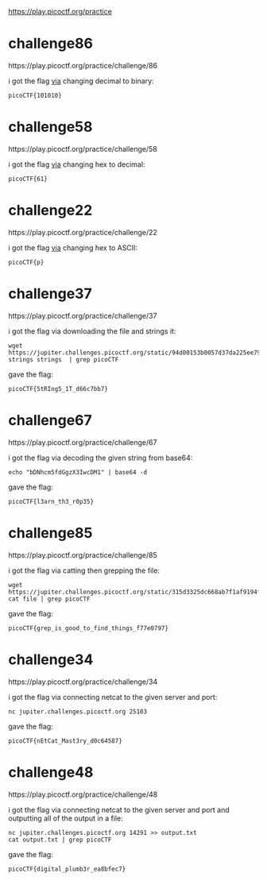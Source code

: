 https://play.picoctf.org/practice


<h1>challenge86</h1> 
https://play.picoctf.org/practice/challenge/86

i got the flag [via](http://www.unitconversion.org/numbers/base-10-to-binary-conversion.html) changing decimal to binary: 
```
picoCTF{101010}
```

<h1>challenge58</h1> 
https://play.picoctf.org/practice/challenge/58

i got the flag [via](https://www.rapidtables.com/convert/number/hex-to-decimal.html?x=0x3D) changing hex to decimal: 
```
picoCTF{61}
```

<h1>challenge22</h1> 
https://play.picoctf.org/practice/challenge/22

i got the flag [via](https://www.rapidtables.com/convert/number/hex-to-ascii.html) changing hex to ASCII: 
```
picoCTF{p}
```

<h1>challenge37</h1> 
https://play.picoctf.org/practice/challenge/37

i got the flag via downloading the file and strings it: 
```
wget https://jupiter.challenges.picoctf.org/static/94d00153b0057d37da225ee79a846c62/strings
strings strings  | grep picoCTF
```
gave the flag:
```
picoCTF{5tRIng5_1T_d66c7bb7}
```

<h1>challenge67</h1> 
https://play.picoctf.org/practice/challenge/67

i got the flag via decoding the given string from base64: 
```
echo "bDNhcm5fdGgzX3IwcDM1" | base64 -d
```
gave the flag:
```
picoCTF{l3arn_th3_r0p35}
```

<h1>challenge85</h1> 
https://play.picoctf.org/practice/challenge/85

i got the flag via catting then grepping the file: 
```
wget https://jupiter.challenges.picoctf.org/static/315d3325dc668ab7f1af9194f2de7e7a/file
cat file | grep picoCTF
```
gave the flag:
```
picoCTF{grep_is_good_to_find_things_f77e0797}
```

<h1>challenge34</h1> 
https://play.picoctf.org/practice/challenge/34

i got the flag via connecting netcat to the given server and port: 
```
nc jupiter.challenges.picoctf.org 25103
```
gave the flag:
```
picoCTF{nEtCat_Mast3ry_d0c64587}
```

<h1>challenge48</h1> 
https://play.picoctf.org/practice/challenge/48

i got the flag via connecting netcat to the given server and port and outputting all of the output in a file: 
```
nc jupiter.challenges.picoctf.org 14291 >> output.txt
cat output.txt | grep picoCTF
```
gave the flag:
```
picoCTF{digital_plumb3r_ea8bfec7}
```


